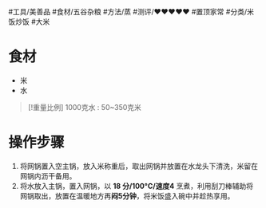 #工具/美善品 #食材/五谷杂粮 #方法/蒸 #测评/♥♥♥♥♥ #置顶家常 #分类/米饭炒饭 #大米

# 食材

- 米
- 水

>[!重量比例]
>1000克水 : 50~350克米

# 操作步骤

1. 将网锅置入空主锅，放入米称重后，取出网锅并放置在水龙头下清洗，米留在网锅内沥干备用。
2. 将水放入主锅，置入网锅，以 **18 分/100°C/速度4** 烹煮，利用刮刀棒辅助将网锅取出，放置在温暖地方再**闷5分钟**，将米饭盛入碗中并趁热享用。
